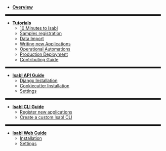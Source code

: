 * [**Overview**](README)

<hr style="height: 5px; border: 0px solid #D6D6D6; border-top-width: 1px;" />

* [**Tutorials**](tutorials/)
    * [10 Minutes to Isabl](tutorials/quick_start)
    * [Samples registration](tutorials/metadata)
    * [Data Import](tutorials/import)
    * [Writing new Applications](tutorials/apps)
    * [Operational Automations](tutorials/automation)
    * [Production Deployment](tutorials/deployment)
    * [Contributing Guide](tutorials/contributing)

<hr style="height: 5px; border: 0px solid #D6D6D6; border-top-width: 1px;" />

* [**Isabl API Guide**](api/)
    * [Django Installation](api/installation)
    * [Cookiecutter Installation](api/cookiecutter)
    * [Settings](api/settings)

<hr style="height: 5px; border: 0px solid #D6D6D6; border-top-width: 1px;" />

* [**Isabl CLI Guide**](cli/)
    * [Register new applications](cli/applications)
    * [Create a custom Isabl CLI](cli/customization)

<hr style="height: 5px; border: 0px solid #D6D6D6; border-top-width: 1px;" />

* [**Isabl Web Guide**](web/)
    * [Installation](web/installation)
    * [Settings](web/settings)
